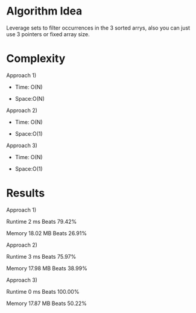 # Algorithm Idea

Leverage sets to filter occurrences in the 3 sorted arrys, also you can just use 3 pointers or fixed array size.

# Complexity

Approach 1)

- Time: O(N)

- Space:O(N)

Approach 2)

- Time: O(N)

- Space:O(1)

Approach 3)

- Time: O(N)

- Space:O(1)

# Results

Approach 1)

Runtime
2
ms
Beats
79.42%

Memory
18.02
MB
Beats
26.91%

Approach 2)

Runtime
3
ms
Beats
75.97%

Memory
17.98
MB
Beats
38.99%

Approach 3)

Runtime
0
ms
Beats
100.00%

Memory
17.87
MB
Beats
50.22%